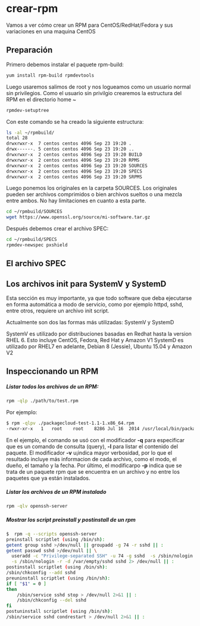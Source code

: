 # crear-rpm
Vamos a ver cómo crear un RPM para CentOS/RedHat/Fedora y sus variaciones en una maquina CentOS

## Preparación
Primero debemos instalar el paquete rpm-build:
````bash
yum install rpm-build rpmdevtools
````
Luego usaremos salimos de root y nos logueamos como un usuario normal sin privilegios.
Como el usuario sin privilgio crearemos la estructura del RPM en el directorio home ~

````bash
rpmdev-setuptree
````
Con este comando se ha creado la siguiente estructura:

````bash
ls -al ~/rpmbuild/
total 28
drwxrwxr-x  7 centos centos 4096 Sep 23 19:20 .
drwx------. 5 centos centos 4096 Sep 23 19:20 ..
drwxrwxr-x  2 centos centos 4096 Sep 23 19:20 BUILD
drwxrwxr-x  2 centos centos 4096 Sep 23 19:20 RPMS
drwxrwxr-x  2 centos centos 4096 Sep 23 19:20 SOURCES
drwxrwxr-x  2 centos centos 4096 Sep 23 19:20 SPECS
drwxrwxr-x  2 centos centos 4096 Sep 23 19:20 SRPMS
````
Luego ponemos los originales en la carpeta SOURCES.
Los originales pueden ser archivos comprimidos o bien archivos sueltos o una mezcla entre ambos. No hay limitaciones en cuanto a esta parte.

````bash
cd ~/rpmbuild/SOURCES
wget https://www.openssl.org/source/mi-software.tar.gz
````

Después debemos crear el archivo SPEC:

````bash
cd ~/rpmbuild/SPECS
rpmdev-newspec pxshield
````

## El archivo SPEC

## Los archivos init para SystemV y SystemD

Esta sección es muy importante, ya que todo software que deba ejecutarse en forma automática a modo de servicio, como por ejemplo httpd, sshd, entre otros, requiere un archivo init script.

Actualmente son dos las formas más utilizadas: SystemV y SystemD

SystemV es utilizado por distribuciones basadas en Redhat hasta la version RHEL 6. Esto incluye CentOS, Fedora, Red Hat y Amazon V1
SystemD es utilizado por RHEL7 en adelante, Debian 8 (Jessie), Ubuntu 15.04 y Amazon V2

## Inspeccionando un RPM

##### Listar todos los archivos de un RPM:

````bash
rpm -qlp ./path/to/test.rpm
````

Por ejemplo:

````bash
$ rpm -qlpv ./packagecloud-test-1.1-1.x86_64.rpm
-rwxr-xr-x   1   root    root    8286 Jul 16  2014 /usr/local/bin/packagecloud_hello
````

En el ejemplo, el comando se usó con el modificador **-q** para especificar que es un comando de consulta (query), **-l** para listar el contenido del paquete. El modificador **-v** u¡indica mayor verbosidad, por lo que el resultado incluye más informacion de cada archivo, como el modo, el dueño, el tamaño y la fecha.
Por último, el modificarpo **-p** indica que se trata de un paquete rpm que se encuentra en un archivo y no entre los paquetes que ya están instalados.

##### Listar los archivos de un RPM instalado

````bash
rpm -qlv openssh-server
````

##### Mostrar los script preinstall y postinstall de un rpm

````bash
$  rpm -q --scripts openssh-server
preinstall scriptlet (using /bin/sh):
getent group sshd >/dev/null || groupadd -g 74 -r sshd || :
getent passwd sshd >/dev/null || \
  useradd -c "Privilege-separated SSH" -u 74 -g sshd  -s /sbin/nologin \
  -s /sbin/nologin -r -d /var/empty/sshd sshd 2> /dev/null || :
postinstall scriptlet (using /bin/sh):
/sbin/chkconfig --add sshd
preuninstall scriptlet (using /bin/sh):
if [ "$1" = 0 ]
then
	/sbin/service sshd stop > /dev/null 2>&1 || :
	/sbin/chkconfig --del sshd
fi
postuninstall scriptlet (using /bin/sh):
/sbin/service sshd condrestart > /dev/null 2>&1 || :
````
